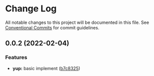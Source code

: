 # Change Log

All notable changes to this project will be documented in this file.
See [Conventional Commits](https://conventionalcommits.org) for commit guidelines.

## 0.0.2 (2022-02-04)

### Features

- **yup:** basic implement ([b7c8325](https://github.com/Jay0328/varm/commit/b7c832538c7d2db1c76ce6da96aa75cfd2058545))
